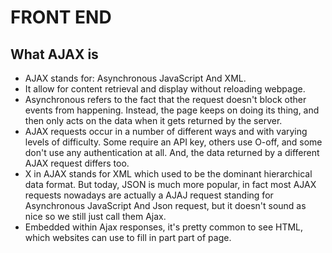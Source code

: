 # FRONT END

## What AJAX is

* AJAX stands for: Asynchronous JavaScript And XML.
* It allow for content retrieval and display without reloading webpage.
* Asynchronous refers to the fact that the request doesn't block other events from happening. Instead, the page keeps on doing its thing, and then only acts on the data when it gets returned by the server.
* AJAX requests occur in a number of different ways and with varying levels of difficulty. Some require an API key, others use O-off, and some don't use any authentication at all. And, the data returned by a different AJAX request differs too.
* X in AJAX stands for XML which used to be the dominant hierarchical data format. But today, JSON is much more popular, in fact most AJAX requests nowadays are actually a AJAJ request standing for Asynchronous JavaScript And Json request, but it doesn't sound as nice so we still just call them Ajax.
* Embedded within Ajax responses, it's pretty common to see HTML, which websites can use to fill in part part of page.